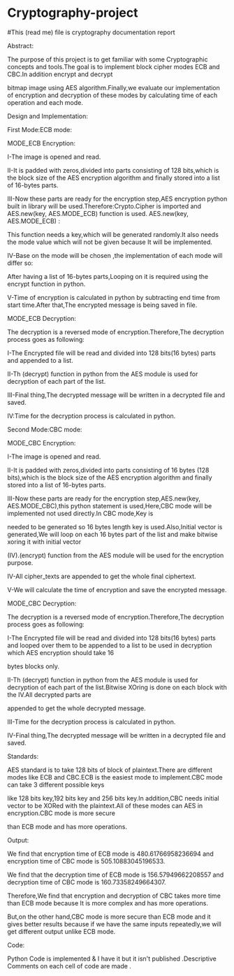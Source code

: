 # Cryptography-project
#This (read me) file is cryptography documentation report 

Abstract:

The purpose of this project is to get familiar with some Cryptographic concepts and tools.The goal is to implement block cipher modes ECB and CBC.In addition encrypt and decrypt 

bitmap image using AES algorithm.Finally,we evaluate our implementation of encryption and decryption of these modes by calculating time of each operation and each mode.

Design and Implementation:

First Mode:ECB mode:

MODE_ECB Encryption:

I-The image is opened and read.

II-It is padded with zeros,divided into parts consisting of 128 bits,which is the block size of the AES encryption algorithm and finally stored into a list of 16-bytes parts.

III-Now these parts are ready for the encryption step,AES encryption python built in library will be used.Therefore:Crypto.Cipher is imported and AES.new(key, AES.MODE_ECB) function
is used.
AES.new(key, AES.MODE_ECB) :

This function needs a key,which will be generated randomly.It also needs the mode value which will not be given because It will be implemented.

IV-Base on the mode will be chosen ,the implementation of each mode will differ so:

After having a list of 16-bytes parts,Looping on it is required using the encrypt function in python.

V-Time of encryption is calculated in python by subtracting end time from start time.After that,The encrypted message is being saved in file.

MODE_ECB Decryption:

The decryption is a reversed mode of encryption.Therefore,The decryption process goes as following:

I-The Encrypted file will be read and divided into 128 bits(16 bytes) parts and appended to a list.

II-Th (decrypt) function in python from the AES module is used for decryption of each part of the list.

III-Final thing,The decrypted message will be written in a decrypted file and saved.

IV:Time for the decryption process is calculated in python.


Second Mode:CBC mode:

MODE_CBC Encryption:

I-The image is opened and read.

II-It is padded with zeros,divided into parts consisting of 16 bytes (128 bits),which is the block size of the AES encryption algorithm and finally stored into a list of 16-bytes
parts.

III-Now these parts are ready for the encryption step,AES.new(key, AES.MODE_CBC),this python statement is used,Here,CBC mode will be implemented not used directly.In CBC mode,Key is

needed to be generated so 16 bytes length key is used.Also,Initial vector is generated,We will loop on each 16 bytes part of the list and make bitwise xoring it with initial vector

(IV).(encrypt) function from the AES module will be used for the encryption purpose.

IV-All cipher_texts are appended to get the whole final ciphertext.

V-We will calculate the time of encryption and save the encrypted message.

MODE_CBC Decryption:

The decryption is a reversed mode of encryption.Therefore,The decryption process goes as following:

I-The Encrypted file will be read and divided into 128 bits(16 bytes) parts and looped over them to be appended to a list to be used in decryption which AES encryption should take 16

bytes blocks only.

II-Th (decrypt) function in python from the AES module is used for decryption of each part of the list.Bitwise XOring is done on each block with the IV.All decrypted parts are 

appended to get the whole decrypted message.

III-Time for the decryption process is calculated in python.

IV-Final thing,The decrypted message will be written in a decrypted file and saved.



Standards:

AES standard is to take 128 bits of block of plaintext.There are different modes like ECB and CBC.ECB is the easiest mode to implement.CBC mode can take 3 different possible keys

like 128 bits key,192  bits key and 256 bits key.In addition,CBC needs initial vector to be XORed with the plaintext.All of these modes can AES in encryption.CBC mode is more secure

than ECB mode and has more operations.

Output:

We find that encryption time of ECB mode is 480.61766958236694 and encryption time of CBC mode is 505.10883045196533.

We find that the decryption time of ECB mode is 156.57949662208557 and decryption time of CBC mode is 160.73358249664307. 

Therefore,We find that encryption and decryption of CBC takes more time than ECB mode because It is more complex and has more operations.

But,on the other hand,CBC mode is more secure than ECB mode and it gives better results because if we have the same inputs repeatedly,we will get different output unlike ECB mode.

Code:

Python Code is implemented & I have it but it isn't published .Descriptive Comments on each cell of code are made .
